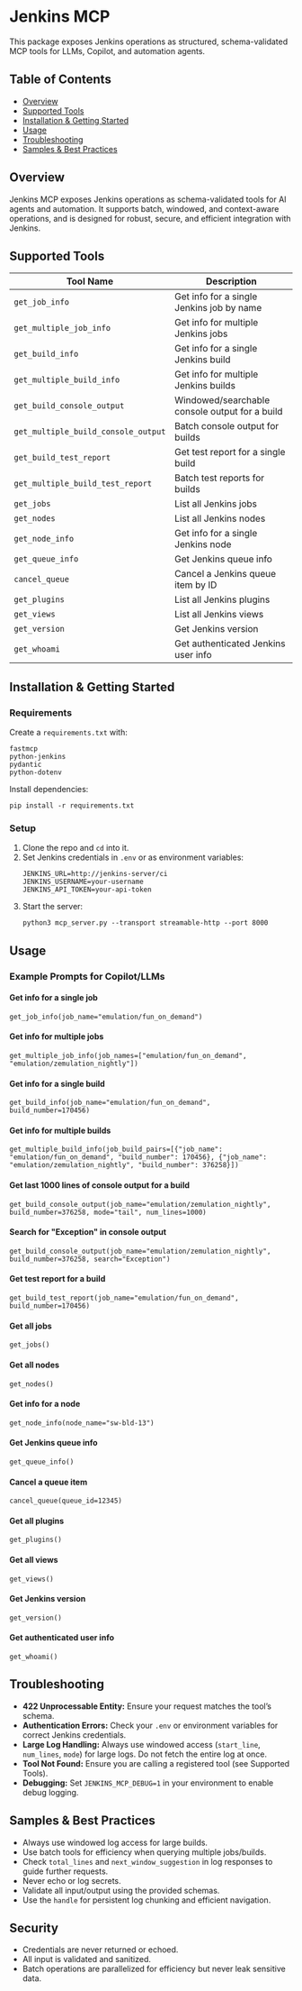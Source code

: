 # Jenkins MCP

This package exposes Jenkins operations as structured, schema-validated MCP tools for LLMs, Copilot, and automation agents.

## Table of Contents
- [Overview](#overview)
- [Supported Tools](#supported-tools)
- [Installation & Getting Started](#installation--getting-started)
- [Usage](#usage)
- [Troubleshooting](#troubleshooting)
- [Samples & Best Practices](#samples--best-practices)

## Overview
Jenkins MCP exposes Jenkins operations as schema-validated tools for AI agents and automation. It supports batch, windowed, and context-aware operations, and is designed for robust, secure, and efficient integration with Jenkins.

## Supported Tools
| Tool Name                        | Description                                         |
|----------------------------------|-----------------------------------------------------|
| `get_job_info`                   | Get info for a single Jenkins job by name           |
| `get_multiple_job_info`          | Get info for multiple Jenkins jobs                  |
| `get_build_info`                 | Get info for a single Jenkins build                 |
| `get_multiple_build_info`        | Get info for multiple Jenkins builds                |
| `get_build_console_output`       | Windowed/searchable console output for a build      |
| `get_multiple_build_console_output` | Batch console output for builds                  |
| `get_build_test_report`          | Get test report for a single build                  |
| `get_multiple_build_test_report` | Batch test reports for builds                       |
| `get_jobs`                       | List all Jenkins jobs                               |
| `get_nodes`                      | List all Jenkins nodes                              |
| `get_node_info`                  | Get info for a single Jenkins node                  |
| `get_queue_info`                 | Get Jenkins queue info                              |
| `cancel_queue`                   | Cancel a Jenkins queue item by ID                   |
| `get_plugins`                    | List all Jenkins plugins                            |
| `get_views`                      | List all Jenkins views                              |
| `get_version`                    | Get Jenkins version                                 |
| `get_whoami`                     | Get authenticated Jenkins user info                 |

## Installation & Getting Started

### Requirements
Create a `requirements.txt` with:
```
fastmcp
python-jenkins
pydantic
python-dotenv
```
Install dependencies:
```
pip install -r requirements.txt
```

### Setup
1. Clone the repo and `cd` into it.
2. Set Jenkins credentials in `.env` or as environment variables:
   ```
   JENKINS_URL=http://jenkins-server/ci
   JENKINS_USERNAME=your-username
   JENKINS_API_TOKEN=your-api-token
   ```
3. Start the server:
   ```
   python3 mcp_server.py --transport streamable-http --port 8000
   ```

## Usage

### Example Prompts for Copilot/LLMs

#### Get info for a single job
```
get_job_info(job_name="emulation/fun_on_demand")
```

#### Get info for multiple jobs
```
get_multiple_job_info(job_names=["emulation/fun_on_demand", "emulation/zemulation_nightly"])
```

#### Get info for a single build
```
get_build_info(job_name="emulation/fun_on_demand", build_number=170456)
```

#### Get info for multiple builds
```
get_multiple_build_info(job_build_pairs=[{"job_name": "emulation/fun_on_demand", "build_number": 170456}, {"job_name": "emulation/zemulation_nightly", "build_number": 376258}])
```

#### Get last 1000 lines of console output for a build
```
get_build_console_output(job_name="emulation/zemulation_nightly", build_number=376258, mode="tail", num_lines=1000)
```

#### Search for "Exception" in console output
```
get_build_console_output(job_name="emulation/zemulation_nightly", build_number=376258, search="Exception")
```

#### Get test report for a build
```
get_build_test_report(job_name="emulation/fun_on_demand", build_number=170456)
```

#### Get all jobs
```
get_jobs()
```

#### Get all nodes
```
get_nodes()
```

#### Get info for a node
```
get_node_info(node_name="sw-bld-13")
```

#### Get Jenkins queue info
```
get_queue_info()
```

#### Cancel a queue item
```
cancel_queue(queue_id=12345)
```

#### Get all plugins
```
get_plugins()
```

#### Get all views
```
get_views()
```

#### Get Jenkins version
```
get_version()
```

#### Get authenticated user info
```
get_whoami()
```

## Troubleshooting
- **422 Unprocessable Entity:** Ensure your request matches the tool’s schema.
- **Authentication Errors:** Check your `.env` or environment variables for correct Jenkins credentials.
- **Large Log Handling:** Always use windowed access (`start_line`, `num_lines`, `mode`) for large logs. Do not fetch the entire log at once.
- **Tool Not Found:** Ensure you are calling a registered tool (see Supported Tools).
- **Debugging:** Set `JENKINS_MCP_DEBUG=1` in your environment to enable debug logging.

## Samples & Best Practices
- Always use windowed log access for large builds.
- Use batch tools for efficiency when querying multiple jobs/builds.
- Check `total_lines` and `next_window_suggestion` in log responses to guide further requests.
- Never echo or log secrets.
- Validate all input/output using the provided schemas.
- Use the `handle` for persistent log chunking and efficient navigation.

## Security
- Credentials are never returned or echoed.
- All input is validated and sanitized.
- Batch operations are parallelized for efficiency but never leak sensitive data.
